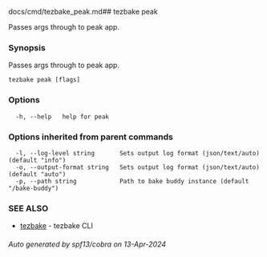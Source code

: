 docs/cmd/tezbake_peak.md## tezbake peak

Passes args through to peak app.

### Synopsis

Passes args through to peak app.

```
tezbake peak [flags]
```

### Options

```
  -h, --help   help for peak
```

### Options inherited from parent commands

```
  -l, --log-level string       Sets output log format (json/text/auto) (default "info")
  -o, --output-format string   Sets output log format (json/text/auto) (default "auto")
  -p, --path string            Path to bake buddy instance (default "/bake-buddy")
```

### SEE ALSO

* [tezbake](/tezbake/reference/cmd/tezbake)	 - tezbake CLI

###### Auto generated by spf13/cobra on 13-Apr-2024
